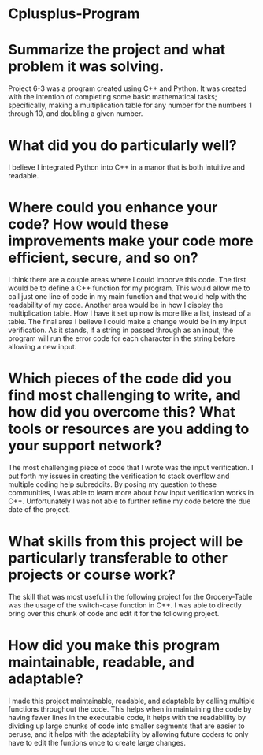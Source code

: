 # Cplusplus-Program
# Summarize the project and what problem it was solving.
Project 6-3 was a program created using C++ and Python. It was created with the intention of completing some basic mathematical tasks; specifically, making a multiplication table for any number for the numbers 1 through 10, and doubling a given number.
# What did you do particularly well?
I believe I integrated Python into C++ in a manor that is both intuitive and readable. 
# Where could you enhance your code? How would these improvements make your code more efficient, secure, and so on?
I think there are a couple areas where I could imporve this code. The first would be to define a C++ function for my program. This would allow me to call just one line of code in my main function and that would help with the readability of my code. Another area would be in how I display the multiplication table. How I have it set up now is more like a list, instead of a table. The final area I believe I could make a change would be in my input verification. As it stands, if a string in passed through as an input, the program will run the error code for each character in the string before allowing a new input. 
# Which pieces of the code did you find most challenging to write, and how did you overcome this? What tools or resources are you adding to your support network?
The most challenging piece of code that I wrote was the input verification. I put forth my issues in creating the verification to stack overflow and multiple coding help subreddits. By posing my question to these communities, I was able to learn more about how input verification works in C++. Unfortunately I was not able to further refine my code before the due date of the project.
# What skills from this project will be particularly transferable to other projects or course work?
The skill that was most useful in the following project for the Grocery-Table was the usage of the switch-case function in C++. I was able to directly bring over this chunk of code and edit it for the following project. 
# How did you make this program maintainable, readable, and adaptable?
I made this project maintainable, readable, and adaptable by calling multiple functions throughout the code. This helps when in maintaining the code by having fewer lines in the executable code, it helps with the readablility by dividing up large chunks of code into smaller segments that are easier to peruse, and it helps with the adaptability by allowing future coders to only have to edit the funtions once to create large changes.
